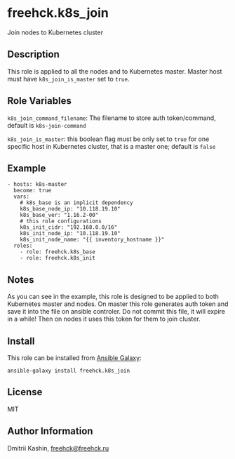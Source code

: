 freehck.k8s_join
=========

Join nodes to Kubernetes cluster

Description
-----------

This role is applied to all the nodes and to Kubernetes master. Master host must have `k8s_join_is_master` set to `true`.

Role Variables
--------------

`k8s_join_command_filename`: The filename to store auth token/command, default is `k8s-join-command`

`k8s_join_is_master`: this boolean flag must be only set to `true` for one specific host in Kubernetes cluster, that is a master one; default is `false`

Example
-------

    - hosts: k8s-master
      become: true
      vars:
        # k8s_base is an implicit dependency
        k8s_base_node_ip: "10.118.19.10"
        k8s_base_ver: "1.16.2-00"
        # this role configurations
        k8s_init_cidr: "192.168.0.0/16"
        k8s_init_node_ip: "10.118.19.10"
        k8s_init_node_name: "{{ inventory_hostname }}"
      roles:
        - role: freehck.k8s_base
        - role: freehck.k8s_init


Notes
-----

As you can see in the example, this role is designed to be applied to both Kubernetes master and nodes. On master this role generates auth token and save it into the file on ansible controler. Do not commit this file, it will expire in a while! Then on nodes it uses this token for them to join cluster.

Install
-------

This role can be installed from [Ansible Galaxy](https://galaxy.ansible.com/):

`ansible-galaxy install freehck.k8s_join`

License
-------

MIT

Author Information
------------------

Dmitrii Kashin, <freehck@freehck.ru>
